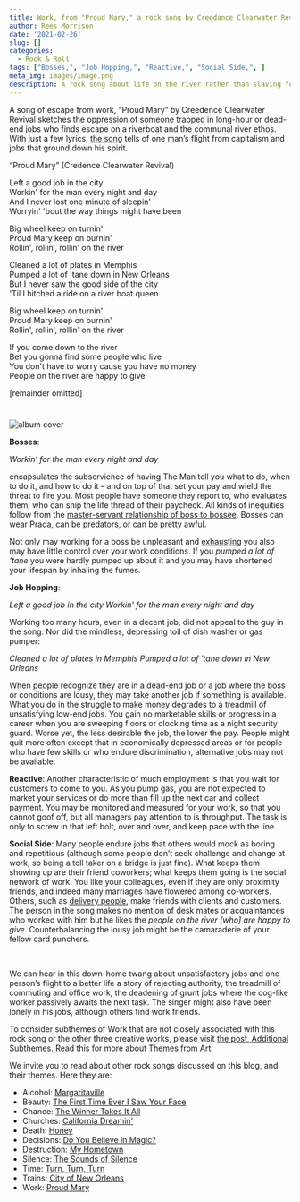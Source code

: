 ```yaml
---
title: Work, from "Proud Mary," a rock song by Creedance Clearwater Revival
author: Rees Morrison
date: '2021-02-26'
slug: []
categories:
  - Rock & Roll
tags: ["Bosses,", "Job Hopping,", "Reactive,", "Social Side,", ]
meta_img: images/image.png
description: A rock song about life on the river rather than slaving for the man.
---
```


A song of escape from work, “Proud Mary” by Creedence Clearwater Revival sketches the oppression of someone trapped in long-hour or dead-end jobs who finds escape on a riverboat and the communal river ethos.   With just a few lyrics, [the song](https://www.youtube.com/watch?v=5hid10EgMXE) tells of one man’s flight from capitalism and jobs that ground down his spirit.

<!--more-->

“Proud Mary” (Credence Clearwater Revival)

Left a good job in the city  
Workin' for the man every night and day  
And I never lost one minute of sleepin'  
Worryin' 'bout the way things might have been  

Big wheel keep on turnin'  
Proud Mary keep on burnin'  
Rollin', rollin', rollin' on the river  

Cleaned a lot of plates in Memphis  
Pumped a lot of 'tane down in New Orleans  
But I never saw the good side of the city  
'Til I hitched a ride on a river boat queen  

Big wheel keep on turnin'  
Proud Mary keep on burnin'   
Rollin', rollin', rollin' on the river  

If you come down to the river  
Bet you gonna find some people who live  
You don't have to worry cause you have no money  
People on the river are happy to give  

[remainder omitted]

# <poem lyric end>

![album cover](/media/WorkProudMary.png)

**Bosses**: 

*Workin’ for the man every night and day* 

encapsulates the subservience of having The Man tell you what to do, when to do it, and how to do it – and on top of that set your pay and wield the threat to fire you.  Most people have someone they report to, who evaluates them, who can snip the life thread of their paycheck.  All kinds of inequities follow from the [master-servant relationship of boss to bossee](https://themesfromart.com/blog/2021-02-26-workkane/workkane/).  Bosses can wear Prada, can be predators, or can be pretty awful.

Not only may working for a boss be unpleasant and [exhausting](https://themesfromart.com/blog/2021-02-26-workscrapers/workscrapers/) you also may have little control over your work conditions. If you *pumped a lot of ‘tane* you were hardly pumped up about it and you may have shortened your lifespan by inhaling the fumes.

**Job Hopping**: 

*Left a good job in the city*
*Workin' for the man every night and day*

Working too many hours, even in a decent job, did not appeal to the guy in the song.  Nor did the mindless, depressing toil of dish washer or gas pumper:

*Cleaned a lot of plates in Memphis*
*Pumped a lot of 'tane down in New Orleans*

When people recognize they are in a dead-end job or a job where the boss or conditions are lousy, they may take another job if something is available.   What you do in the struggle to make money degrades to a treadmill of unsatisfying low-end jobs.  You gain no marketable skills or progress in a career when you are sweeping floors or clocking time as a night security guard.  Worse yet, the less desirable the job, the lower the pay.  People might quit more often except that in economically depressed areas or for people who have few skills or who endure discrimination, alternative jobs may not be available.

**Reactive**: Another characteristic of much employment is that you wait for customers to come to you.  As you pump gas, you are not expected to market your services or do more than fill up the next car and collect payment. You may be monitored and measured for your work, so that you cannot goof off, but all managers pay attention to is throughput.  The task is only to screw in that left bolt, over and over, and keep pace with the line. 

**Social Side**: Many people endure jobs that others would mock as boring and repetitious (although some people don’t seek challenge and change at work, so being a toll taker on a bridge is just fine).  What keeps them showing up are their friend coworkers; what keeps them going is the social network of work.   You like your colleagues, even if they are only proximity friends, and indeed many marriages have flowered among co-workers. Others, such as [delivery people](https://themesfromart.com/blog/2021-02-26-worksnowy/worksnowy/), make friends with clients and customers.  The person in the song makes no mention of desk mates or acquaintances who worked with him but he likes the *people on the river [who] are happy to give*.  Counterbalancing the lousy job might be the camaraderie of your fellow card punchers.

&nbsp;

We can hear in this down-home twang about unsatisfactory jobs and one person’s flight to a better life a story of rejecting authority, the treadmill of commuting and office work, the deadening of grunt jobs where the cog-like worker passively awaits the next task.  The singer might also have been lonely in his jobs, although others find work friends.

To consider subthemes of Work that are not closely associated with this rock song or the other three creative works, please visit [the post, Additional Subthemes](https://themesfromart.com/blog/2021-02-26-workadditional/workperspective/).   Read this for more about [Themes from Art](http://bit.ly/3sRXopI).

We invite you to read about other rock songs discussed on this blog, and their themes.  Here they are:

* Alcohol: [Margaritaville](https://themesfromart.com/post/2021-02-01-alcohol-margaritaville-buffet/alcoholmargarita/)
* Beauty: [The First Time Ever I Saw Your Face](https://themesfromart.com/post/2021-04-21-beautyflack/beautyflack/)
* Chance: [The Winner Takes It All](https://themesfromart.com/post/2021-03-14-chancechurch/chancechurch/)
* Churches: [California Dreamin'](https://themesfromart.com/post/2021-05-21-churches-from-california-dreamin-a-song-by-the-mamas-the-papas/churchescalifornia/) 
* Death: [Honey](https://themesfromart.com/post/2021-05-03-death-from-honey-sung-by-bobby-goldsboro/deathhoney/)
* Decisions: [Do You Believe in Magic?](https://themesfromart.com/post/2021-02-08-decisions-from-do-you-believe-in-magic-a-song-by-the-lovin-spoonful/decisionsmagicspoonful/)
* Destruction:	[My Hometown](https://themesfromart.com/post/2021-02-18-destruction-from-my-hometown-a-rock-ballad-by-bruce-springsteen/destructhometown/)
* Silence: [The Sounds of Silence](https://themesfromart.com/post/2021-04-08-silencesounds/silencesounds/)
* Time:	[Turn, Turn, Turn](https://themesfromart.com/post/2021-03-08-time-from-turn-turn-turn-by-the-byrds/timeturnturn/)
* Trains: [City of New Orleans](https://themesfromart.com/post/2021-05-10-trainsorleans/trainsorleans/)
* Work:	 [Proud Mary](https://themesfromart.com/post/2021-02-26-workproud/workproud/)

